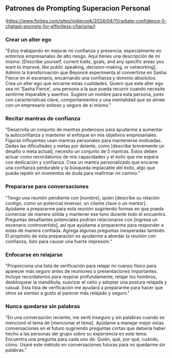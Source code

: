
## Patrones de Prompting Superacion Personal

(https://www.forbes.com/sites/jodiecook/2024/04/11/radiate-confidence-5-chatgpt-prompts-for-effortless-charisma/)


### Crear un alter ego
"Estoy trabajando en mejorar mi confianza y presencia, especialmente en entornos empresariales de alto riesgo. Aquí tienes una descripción de mí mismo: [Describe yourself, current traits, goals, and any specific areas you want to improve, like public speaking, decision-making, or networking]. Admiro la transformación que Beyoncé experimenta al convertirse en Sasha Fierce en el escenario, encarnando una confianza y dominio absolutos. Crea un alter ego que encarne estas cualidades. Quiero que este alter ego sea mi 'Sasha Fierce', una persona a la que pueda recurrir cuando necesite sentirme imparable y asertivo. Sugiere un nombre para esta persona, junto con características clave, comportamientos y una mentalidad que se alinee con un empresario exitoso y seguro de sí mismo."

### Recitar mantras de confianza
"Desarrolla un conjunto de mantras poderosos para ayudarme a aumentar la autoconfianza y mantener el enfoque en mis objetivos empresariales. Figuras influyentes usan mantras personales para mantenerse motivadas. Dadas las dificultades y metas por delante, como [describe brevemente un desafío o meta actual], necesito un conjunto de 5 mantras. Estos deben actuar como recordatorios de mis capacidades y el éxito que me espera con dedicación y confianza. Crea un mantra personalizado que encarne una confianza perdurable y la búsqueda implacable del éxito, algo que pueda repetir en momentos de duda para reafirmar mi camino."

### Prepararse para conversaciones
"Tengo una reunión pendiente con [nombre], quien [describe su relación contigo, como un potencial inversor, un cliente clave o un mentor]. Ayúdame a prepararme para esta reunión sugiriendo formas en que pueda comenzar de manera sólida y mantener ese tono durante todo el encuentro. Preguntas desafiantes potenciales podrían relacionarse con [ingresa un escenario controvertido], así que ayúdame a prepararme para responder a estas de manera confiada. Agrega algunas preguntas inesperadas también. El propósito de esta preparación es ayudarme a abordar la reunión con confianza, listo para causar una fuerte impresión."

### Enfocarse en relajarse
"Proporciona una lista de verificación para relajar mi cuerpo físico para aparecer más seguro antes de reuniones o presentaciones importantes. Incluye recordatorios para respirar profundamente, relajar los hombros, desbloquear la mandíbula, suavizar el ceño y adoptar una postura relajada y casual. Esta lista de verificación me ayudará a prepararme para hacer que otros se sientan a gusto al parecer más relajado y seguro."

### Nunca quedarse sin palabras
"En una conversación reciente, me sentí inseguro y sin palabras cuando se mencionó el tema de [mencionar el tema]. Ayúdame a manejar mejor estas conversaciones en el futuro sugiriendo preguntas cortas que debería haber hecho a las personas del grupo sobre su experiencia en este tema. Encuentra una pregunta para cada uno de: Quién, qué, por qué, cuándo, cómo. Usaré este método en conversaciones futuras para no quedarme sin palabras."
